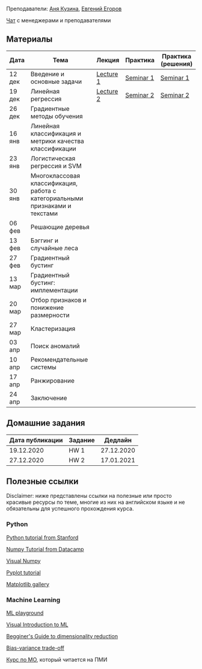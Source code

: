 
Преподаватели: [Аня Кузина](https://akuzina.github.io/), [Евгений Егоров](https://evgenii-egorov.github.io/)

[Чат](https://t.me/joinchat/CzqJzE94b6QN6Oe9FQ-b9w) с менеджерами и преподавателями

## Материалы

| Дата | Тема | Лекция | Практика| Практика (решения) |
|-----|-----|----------|---------|-------------|
|12 дек|Введение и основные задачи| [Lecture 1](lectures/Lecture1_intro.pdf) | [Seminar 1](practicals/sem_1_empty.ipynb) | [Seminar 1](practicals/sem_1_full.ipynb) |
|19 дек|Линейная регрессия| [Lecture 2](lectures/Lecture2_lr.pdf) | [Seminar 2](practicals/sem_2_empty.ipynb) | [Seminar 2](practicals/sem_2_full.ipynb)| 
|26 дек|Градиентные методы обучения||||
|16 янв|Линейная классификация и метрики качества классификации||||
|23 янв|Логистическая регрессия и SVM||||
|30 янв|Многоклассовая классификация, работа с категориальными признаками и текстами||||
|06 фев|Решающие деревья||||
|13 фев|Бэггинг и случайные леса||||
|27 фев|Градиентный бустинг||||
|13 мар|Градиентный бустинг: имплементации||||
|20 мар|Отбор признаков и понижение размерности||||
|27 мар|Кластеризация||||
|03 апр|Поиск аномалий||||
|10 апр|Рекомендательные системы||||
|17 апр|Ранжирование||||
|24 апр|Заключение||||


## Домашние задания

| Дата публикации| Задание | Дедлайн |
|----------------|---------|---------|
| 19.12.2020     |   HW 1  | 27.12.2020|
| 27.12.2020     |   HW 2  | 17.01.2021|



## Полезные ссылки
Disclaimer: ниже представлены ссылки на полезные или просто красивые ресурсы по теме, 
многие из них на английском языке и не обязательны для успешного прохождения курса. 

### Python
[Python tutorial from Stanford](https://cs231n.github.io/python-numpy-tutorial/)

[Numpy Tutorial from Datacamp](https://www.datacamp.com/community/tutorials/python-numpy-tutorial)

[Visual Numpy](http://jalammar.github.io/visual-numpy/)

[Pyplot tutorial](https://matplotlib.org/tutorials/introductory/pyplot.html)

[Matplotlib gallery](https://matplotlib.org/gallery.html)

### Machine Learning
[ML playground](https://ml-playground.com/)

[Visual Introduction to ML](http://www.r2d3.us/visual-intro-to-machine-learning-part-1/)

[Begginer's Guide to dimensionality reduction](https://idyll.pub/post/dimensionality-reduction-293e465c2a3443e8941b016d/)

[Bias-variance trade-off](http://www.r2d3.us/visual-intro-to-machine-learning-part-2/)

[Курс по МО](https://github.com/esokolov/ml-course-hse), который читается на ПМИ
